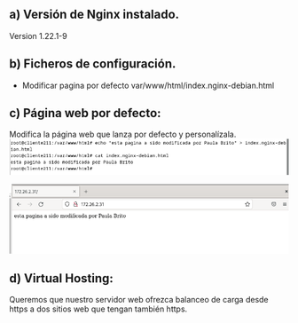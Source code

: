 ## a) Versión de Nginx instalado.
Version 1.22.1-9
## b) Ficheros de configuración.
- Modificar pagina por defecto
var/www/html/index.nginx-debian.html

## c) Página web por defecto:

Modifica la página web que lanza por defecto y personalízala.
![image](pagina.png)

![image](navegador.png)


## d) Virtual Hosting:
Queremos que nuestro servidor web ofrezca balanceo de carga desde https  a dos sitios web que tengan también https.
